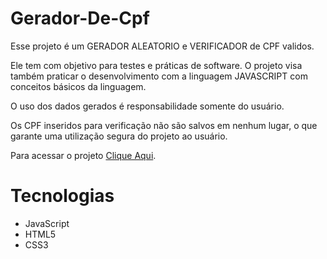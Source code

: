 # Gerador-De-Cpf
Esse projeto é um GERADOR ALEATORIO e VERIFICADOR de CPF validos.

Ele tem com objetivo para testes e práticas de software. O projeto visa também praticar o desenvolvimento com a linguagem JAVASCRIPT
com conceitos básicos da linguagem.

O uso dos dados gerados é responsabilidade somente do usuário. 

Os CPF inseridos para verificação não são salvos em nenhum lugar, o que garante uma utilização segura do projeto ao usuário.

Para acessar o projeto [Clique Aqui](https://gerador-e-verificador-de-cpf-guihsp.netlify.app/).

# Tecnologias
* JavaScript
* HTML5
* CSS3
